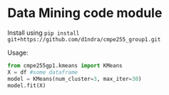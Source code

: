 # Data Mining code module

Install using `pip install git+https://github.com/d1ndra/cmpe255_group1.git`

Usage:

```python
from cmpe255gp1.kmeans import KMeans
X = df #some dataframe
model = KMeans(num_cluster=3, max_iter=30)
model.fit(X)
```